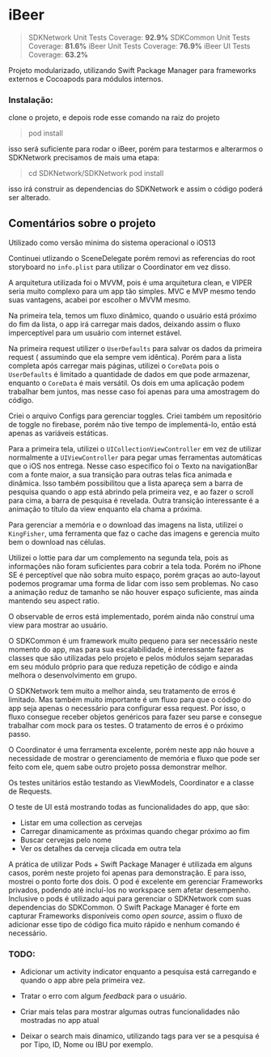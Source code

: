 # iBeer

>SDKNetwork Unit Tests Coverage: **92.9%**
>SDKCommon Unit Tests Coverage: **81.6%**
>iBeer Unit Tests Coverage: **76.9%**
>iBeer UI Tests Coverage: **63.2%**

Projeto modularizado, utilizando Swift Package Manager para frameworks externos e Cocoapods para módulos internos. 

### Instalação:

clone o projeto, e depois rode esse comando na raiz do projeto

>pod install

isso será suficiente para rodar o iBeer, porém para testarmos e alterarmos o SDKNetwork precisamos de mais uma etapa:

>cd SDKNetwork/SDKNetwork
>pod install

isso irá construir as dependencias do SDKNetwork e assim o código poderá ser alterado. 


## Comentários sobre o projeto

Utilizado como versão minima do sistema operacional o iOS13

Continuei utlizando o SceneDelegate porém removi as referencias do root storyboard no `info.plist` para utilizar o Coordinator em vez disso. 

A arquitetura utilizada foi o MVVM, pois é uma arquitetura clean, e VIPER seria muito complexo para um app tão simples. MVC e MVP mesmo tendo suas vantagens, acabei por escolher o MVVM mesmo. 

Na primeira tela, temos um fluxo dinâmico, quando o usuário está próximo do fim da lista, o app irá carregar mais dados, deixando assim o fluxo imperceptível para um usuário com internet estável. 

Na primeira request utilizer o `UserDefaults` para salvar os dados da primeira request ( assumindo que ela sempre vem idêntica). Porém para a lista completa após carregar mais páginas, utilizei o `CoreData` pois o `UserDefaults` é limitado a quantidade de dados em que pode armazenar, enquanto o `CoreData` é mais versátil. Os dois em uma aplicação podem trabalhar bem juntos, mas nesse caso foi apenas para uma amostragem do código. 

Criei o arquivo Configs para gerenciar toggles. Criei também um repositório de toggle no firebase, porém não tive tempo de implementá-lo, então está apenas as variáveis estáticas. 

Para a primeira tela, utilizei o `UICollectionViewController` em vez de utilizar normalmente a `UIViewController` para pegar umas ferramentas automáticas que o iOS nos entrega. Nesse caso específico foi o Texto na navigationBar com a fonte maior, a sua transição para outras telas fica animada e dinâmica. Isso também possibilitou que a lista apareça sem a barra de pesquisa quando o app está abrindo pela primeira vez, e ao fazer o scroll para cima, a barra de pesquisa é revelada. Outra transição interessante é a animação to título da view enquanto ela chama a próxima.

Para gerenciar a memória e o download das imagens na lista, utilizei o `KingFisher`, uma ferramenta que faz o cache das imagens e gerencia muito bem o download nas células. 

Utilizei o lottie para dar um complemento na segunda tela, pois as informações não foram suficientes para cobrir a tela toda. Porém no iPhone SE é perceptível que não sobra muito espaço, porém graças ao auto-layout podemos programar uma forma de lidar com isso sem problemas. No caso a animação reduz de tamanho se não houver espaço suficiente, mas ainda mantendo seu aspect ratio. 

O observable de erros está implementado, porém ainda não construí uma view para mostrar ao usuário.

O SDKCommon é um framework muito pequeno para ser necessário neste momento do app, mas para sua escalabilidade, é interessante fazer as classes que são utilizadas pelo projeto e pelos módulos sejam separadas em seu módulo próprio para que reduza repetição de código e ainda melhora o desenvolvimento em grupo. 

O SDKNetwork tem muito a melhor ainda, seu tratamento de erros é limitado. Mas também muito importante é um fluxo para que o código do app seja apenas o necessário para configurar essa request. Por isso, o fluxo consegue receber objetos genéricos para fazer seu parse e consegue trabalhar com mock para os testes. O tratamento de erros é o próximo passo. 

O Coordinator é uma ferramenta excelente, porém neste app não houve a necessidade de mostrar o gerenciamento de memória e fluxo que pode ser feito com ele, quem sabe outro projeto possa demonstrar melhor.

Os testes unitários estão testando as ViewModels, Coordinator e a classe de Requests. 

O teste de UI está mostrando todas as funcionalidades do app, que são: 

- Listar em uma collection as cervejas
- Carregar dinamicamente as próximas quando chegar próximo ao fim
- Buscar cervejas pelo nome
- Ver os detalhes da cerveja clicada em outra tela

A prática de utilizar Pods + Swift Package Manager é utilizada em alguns casos, porém neste projeto foi apenas para demonstração. E para isso, mostrei o ponto forte dos dois. O pod é excelente em gerenciar Frameworks privados, podendo até incluí-los no workspace sem afetar desempenho. Inclusive o pods é utilizado aqui para gerenciar o SDKNetwork com suas dependencias do SDKCommon. O Swift Package Manager é forte em capturar Frameworks disponíveis como *open source*, assim o fluxo de adicionar esse tipo de código fica muito rápido e nenhum comando é necessário. 


### TODO:

- Adicionar um activity indicator enquanto a pesquisa está carregando e quando o app abre pela primeira vez.

- Tratar o erro com algum *feedback* para o usuário.

- Criar mais telas para mostrar algumas outras funcionalidades não mostradas no app atual

- Deixar o search mais dinamico, utilizando tags para ver se a pesquisa é por Tipo, ID, Nome ou IBU por exemplo. 

